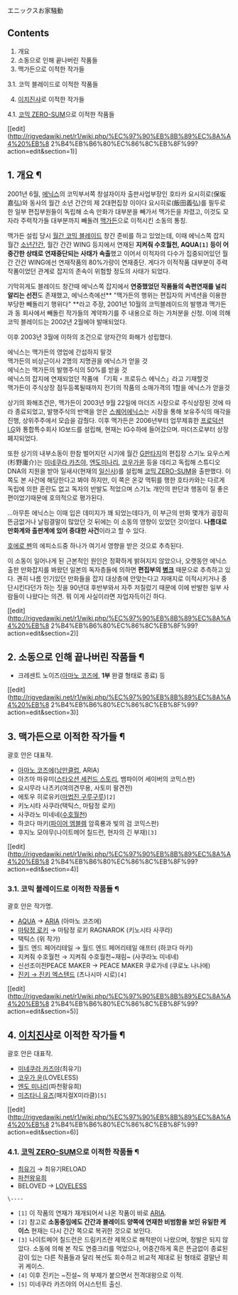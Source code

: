 エニックスお家騒動  

## Contents

    

1. 개요 
2. 소동으로 인해 끝나버린 작품들 
3. 맥가든으로 이적한 작가들 
    

3.1. 코믹 블레이드로 이적한 작품들

4. [이치진샤](%EC%9D%B4%EC%B9%98%EC%A7%84%EC%83%A4.md)로 이적한 작가들 
    

4.1. [코믹 ZERO-SUM](%EC%A0%9C%EB%A1%9C%EC%84%AC.md)으로 이적한 작품들

[[edit](http://rigvedawiki.net/r1/wiki.php/%EC%97%90%EB%8B%89%EC%8A%A4%20%EB%8
2%B4%EB%B6%80%EC%86%8C%EB%8F%99?action=edit&section=1)]

## 1. 개요 ¶

2001년 6월, [에닉스](%EC%97%90%EB%8B%89%EC%8A%A4.md)의 코믹부서쪽 창설자이자 출판사업부장인 호타카
요시히로(保坂嘉弘)와 동사의 월간 소년 간간의 제 2대편집장 이이다 요시히로(飯田義弘)를 필두로 한 일부 편집부원들이 독립해 소속 만화가
대부분을 빼가서 맥가든을 차렸고, 이것도 모자라 주력작가들 대부분까지 빼돌려
[맥가든](%EB%A7%A5%20%EA%B0%80%EB%93%A0.md)으로 이적시킨 소동의 통칭.

  

맥가든 설립 당시 [월간 코믹 블레이드](%EC%9B%94%EA%B0%84%20%EC%BD%94%EB%AF%B9%20%EB%B8%94%EB%A0%88%EC%9D%B4%EB%93%9C.md) 창간 준비를 하고 있었는데, 이때 에닉스쪽 잡지 월간 [소년간간](%EC%86%8C%EB%85%84%20%EA%B0%84%EA%B0%84.md), 월간 간간 WING 등지에서 연재된 **지켜줘
수호월천, AQUA`[1]` 등이 어중간한 상태로 연재중단되는 사태가 속출**했고 이어서 이적자의 다수가 집중되어있던 월간 간간 WING에선
연재작품의 80%가량이 연재중단. 게다가 이적작품 대부분이 주력작품이었던 관계로 잡지의 존속이 위험할 정도의 사태가 되었다.

  

기막히게도 블레이드 창간때 에닉스쪽 잡지에서 **연중했었던 작품들의 속편연재를 널리 알리는 선전**도 존재했고, 에닉스측에선** "맥가든의
행위는 편집자의 커넥션을 이용한 부당한 빼돌리기 행위다" **라고 주장, 2001년 10월의 코믹블레이드의 발행과 맥가든과 동 회사에서
빼돌린 작가들의 계약파기를 주 내용으로 하는 가처분을 신청. 이에 의해 코믹 블레이드는 2002년 2월에야 발매되었다.

  

이후 2003년 3월에 이하의 조건으로 양자간의 화해가 성립했다.

  

에닉스는 맥가든의 영업에 간섭하지 말것  
맥가든의 비상근이사 2명의 지명권을 에닉스가 얻을 것  
에닉스는 맥가든의 발행주식의 50%를 받을 것  
에닉스의 잡지에 연재되었던 작품에 「기획・프로듀스 에닉스」라고 기재할것  
맥가든이 주식상장 점두등록될때까지 전기의 작품의 소매가격의 1할을 에닉스가 얻을것

  
상기의 화해조건은, 맥가든이 2003년 9월 22일에 마더즈 시장으로 주식상장된 것에 따라 종료되었고, 발행주식의 반액을 얻은 [스퀘어에닉스](%EC%8A%A4%ED%80%98%EC%96%B4%20%EC%97%90%EB%8B%89%EC%8A%A4.md)는 시장을 통해
보유주식의 매각을 진행, 상위주주에서 모습을 감췄다. 이후 맥가든은 2006년부터 업무제휴한 [프로덕션I.G](%ED%94%84%EB%A1%9C%EB%8D%95%EC%85%98%20I.G.md)와 통합특수회사 IG보드를 설립해, 현재는
IG수하에 들어갔으며. 마더즈로부터 상장폐지되었다.

  
  

또한 상기의 내부소동이 한참 벌어지던 시기에 월간 [G판타지](G%ED%8C%90%ED%83%80%EC%A7%80.md)의 편집장
스기노 요우스케(杉野庸介)는 [미네쿠라 카즈야](%EB%AF%B8%EB%84%A4%EC%BF%A0%EB%9D%BC%20%EC%B9%B4%EC%A6%88%EC%95%BC.md), [엔도미나리](%EC%97%94%EB%8F%84%20%EB%AF%B8%EB%82%98%EB%A6%AC.md), [코우가윤](%EC%BD%94%EC%9A%B0%EA%B0%80%20%EC%9C%A4.md) 등을 데리고 독립해 스튜디오 DNA의 지원을 받아
일새사(현재의 [일신사](%EC%9D%B4%EC%B9%98%EC%A7%84%EC%83%A4.md))를 설립해 [코믹 ZERO-SUM](%EC%A0%9C%EB%A1%9C%EC%84%AC.md)을 출판했다. 이쪽도 본 사건에 해당한다고 봐야 하지만, 이 쪽은 온갖
먹튀를 행한 호타카와는 다르게 독립에 의한 혼란도 없고 독자의 반발도 적었으며 스기노 개인의 판단과 행동이 질 좋은 편이었기때문에 호의적으로
평가된다.

  

…아무튼 에닉스는 이때 입은 데미지가 꽤 되었는데다가, 이 부근의 만화 몇개가 굉장히 뜬금없거나 날림결말이 많았던 것 뒤에는 이 소동의
영향이 있었던 것이었다. **나름대로 만화계와 출판계에 있어 중대한 사건**이라고 할 수 있다.

  

[호에로 펜](%ED%98%B8%EC%97%90%EB%A1%9C%20%ED%8E%9C.md)의 에피소드중 하나가 여기서 영향을 받은
것으로 추측된다.

  

이 소동이 일어나게 된 근본적인 원인은 정확하게 밝혀지지 않았으나, 오랫동안 에닉스 출판 만화잡지를 봐왔던 일본의 독자층들에 의하면
**편집부의 [병크](%EB%B3%91%ED%81%AC.md)** 때문으로 추측하고 있다. 괜히 나름 인기있던 만화들을 잡지 대상층에
안맞는다고 자매지로 이적시키거나 중단시킨다던가 하는 짓을 90년대 후반부와서 자주 저질렀기 때문에 이에 반발한 일부 사람들이 나왔다는 의견.
뭐 이게 사실이라면 자업자득이긴 하다.

  

[[edit](http://rigvedawiki.net/r1/wiki.php/%EC%97%90%EB%8B%89%EC%8A%A4%20%EB%8
2%B4%EB%B6%80%EC%86%8C%EB%8F%99?action=edit&section=2)]

## 2. 소동으로 인해 끝나버린 작품들 ¶

  * 크레센트 노이즈([아마노 코즈에](%EC%95%84%EB%A7%88%EB%85%B8%20%EC%BD%94%EC%A6%88%EC%97%90.md), **1부** 완결 형태로 종료) 등  

[[edit](http://rigvedawiki.net/r1/wiki.php/%EC%97%90%EB%8B%89%EC%8A%A4%20%EB%8
2%B4%EB%B6%80%EC%86%8C%EB%8F%99?action=edit&section=3)]

## 3. 맥가든으로 이적한 작가들 ¶

괄호 안은 대표작.  

  * [아마노 코즈에](%EC%95%84%EB%A7%88%EB%85%B8%20%EC%BD%94%EC%A6%88%EC%97%90.md)([낭만클럽](%EB%82%AD%EB%A7%8C%ED%81%B4%EB%9F%BD.md), ARIA)
  * 아즈마 마유미([스타오션 세컨드 스토리](%EC%8A%A4%ED%83%80%EC%98%A4%EC%85%98%20%EC%84%B8%EC%BB%A8%EB%93%9C%20%EC%8A%A4%ED%86%A0%EB%A6%AC.md), 뱀파이어 세이버의 코믹스판)
  * 요시무라 나츠키(여의견무용, 사토미 팔견전)
  * 에토우 히로유키([마법진 구루구루](%EB%A7%88%EB%B2%95%EC%A7%84%20%EA%B5%AC%EB%A3%A8%EA%B5%AC%EB%A3%A8.md))`[2]`
  * 키노시타 사쿠라(택틱스, 마탐정 로키)
  * 사쿠라노 미네네([수호월천](%EC%88%98%ED%98%B8%EC%9B%94%EC%B2%9C.md))
  * 하코다 마키([파이어 엠블렘](%ED%8C%8C%EC%9D%B4%EC%96%B4%20%EC%97%A0%EB%B8%94%EB%A0%98.md) 암흑룡과 빛의 검 코믹스판)
  * 후지노 모야무(나이트메어 칠드런, 현자의 긴 부재)`[3]`

[[edit](http://rigvedawiki.net/r1/wiki.php/%EC%97%90%EB%8B%89%EC%8A%A4%20%EB%8
2%B4%EB%B6%80%EC%86%8C%EB%8F%99?action=edit&section=4)]

### 3.1. 코믹 블레이드로 이적한 작품들 ¶

괄호 안은 작가명.  

  * [AQUA](%EC%95%84%EC%BF%A0%EC%95%84.md) → [ARIA](ARIA.md) (아마노 코즈에)
  * [마탐정 로키](%EB%A7%88%ED%83%90%EC%A0%95%20%EB%A1%9C%ED%82%A4.md) → 마탐정 로키 RAGNAROK (키노시타 사쿠라)
  * 택틱스 (위 작가)
  * 월드 엔드 페어리테일 → 월드 엔드 페어리테일 애프터 (하코다 마키)
  * 지켜줘 수호월천 → 지켜줘 수호월천~재림~ (사쿠라노 미네네)
  * 신선조이전PEACE MAKER → PEACE MAKER 쿠로가네 (쿠로노 나나에)
  * [진키 → 진키 엑스텐드](%EC%A7%84%ED%82%A4%20%EC%8B%9C%EB%A6%AC%EC%A6%88.md) (츠나시마 시로)`[4]`  

[[edit](http://rigvedawiki.net/r1/wiki.php/%EC%97%90%EB%8B%89%EC%8A%A4%20%EB%8
2%B4%EB%B6%80%EC%86%8C%EB%8F%99?action=edit&section=5)]

## 4. [이치진샤](%EC%9D%B4%EC%B9%98%EC%A7%84%EC%83%A4.md)로 이적한 작가들 ¶

괄호 안은 대표작.  

  * [미네쿠라 카즈야](%EB%AF%B8%EB%84%A4%EC%BF%A0%EB%9D%BC%20%EC%B9%B4%EC%A6%88%EC%95%BC.md)(최유기)
  * [코우가 윤](%EC%BD%94%EC%9A%B0%EA%B0%80%20%EC%9C%A4.md)(LOVELESS)
  * [엔도 미나리](%EC%97%94%EB%8F%84%20%EB%AF%B8%EB%82%98%EB%A6%AC.md)(파천황유희)
  * [미즈타니 유즈](%EB%AF%B8%EC%A6%88%ED%83%80%EB%8B%88%20%EC%9C%A0%EC%A6%88.md)(매지컬X미라클)`[5]`

[[edit](http://rigvedawiki.net/r1/wiki.php/%EC%97%90%EB%8B%89%EC%8A%A4%20%EB%8
2%B4%EB%B6%80%EC%86%8C%EB%8F%99?action=edit&section=6)]

### 4.1. [코믹 ZERO-SUM](%EC%A0%9C%EB%A1%9C%EC%84%AC.md)으로 이적한 작품들 ¶

  * [최유기](%EC%B5%9C%EC%9C%A0%EA%B8%B0.md) → 최유기RELOAD
  * [파천왕유희](%ED%8C%8C%EC%B2%9C%EC%99%95%EC%9C%A0%ED%9D%AC.md)
  * BELOVED → [LOVELESS](Loveless.md)  

`\----`

  * `[1]` 이 작품의 연재가 재개되어서 나온 작품이 바로 [ARIA](ARIA.md).
  * `[2]` 참고로 **소동중임에도 간간과 블레이드 양쪽에 연재한 비범함을 보인 유일한 케이스** 현재는 다시 간간 쪽으로 복귀한 것으로 보인다.
  * `[3]` 나이트메어 칠드런은 드림키즈란 제목으로 해적판이 나왔으며, 정발은 되지 않았다. 소동에 의해 본 작도 연중크리를 먹었으나, 어중간하게 혹은 뜬금없이 종료된 감이 있는 다른 작품들과 달리 복선도 회수하고 비교적 제대로 된 형태로 결말난 희귀 케이스.
  * `[4]` 이후 진키는 ~진설~ 의 부제가 붙으면서 전격대왕으로 이적.
  * `[5]` 미네쿠라 카즈야의 어시스턴트 출신.

